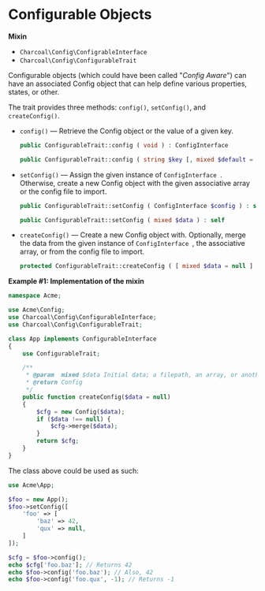 # Configurable Objects

**Mixin**

-   `Charcoal\Config\ConfigrableInterface`
-   `Charcoal\Config\ConfigurableTrait`

Configurable objects (which could have been called "_Config Aware_") can have an associated Config object that can help define various properties, states, or other.

The trait provides three methods: `config()`, `setConfig()`, and `createConfig()`.

-   `config()` — Retrieve the Config object or the value of a given key.
    
    ```php
    public ConfigurableTrait::config ( void ) : ConfigInterface
    ```
    
    ```php
    public ConfigurableTrait::config ( string $key [, mixed $default = null ] ) : mixed
    ```

-   `setConfig()` — Assign the given instance of `ConfigInterface `. Otherwise, create a new Config object with the given associative array or the config file to import.
    
    ```php
    public ConfigurableTrait::setConfig ( ConfigInterface $config ) : self
    ```
    
    ```php
    public ConfigurableTrait::setConfig ( mixed $data ) : self
    ```

-   `createConfig()` — Create a new Config object with. Optionally, merge the data from the given instance of `ConfigInterface `, the associative array, or from the config file to import.
    
    ```php
    protected ConfigurableTrait::createConfig ( [ mixed $data = null ] ) : ConfigInterface
    ```

**Example #1: Implementation of the mixin**

```php
namespace Acme;

use Acme\Config;
use Charcoal\Config\ConfigurableInterface;
use Charcoal\Config\ConfigurableTrait;

class App implements ConfigurableInterface
{
    use ConfigurableTrait;

	/**
	 * @param  mixed $data Initial data; a filepath, an array, or another Config object.
	 * @return Config
	 */
    public function createConfig($data = null)
    {
        $cfg = new Config($data);
        if ($data !== null) {
            $cfg->merge($data);
        }
        return $cfg;
    }
}
```

The class above could be used as such:

```php
use Acme\App;

$foo = new App();
$foo->setConfig([
    'foo' => [
        'baz' => 42,
        'qux' => null,
    ]
]);

$cfg = $foo->config();
echo $cfg['foo.baz']; // Returns 42
echo $foo->config('foo.baz'); // Also, 42
echo $foo->config('foo.qux', -1); // Returns -1
```
